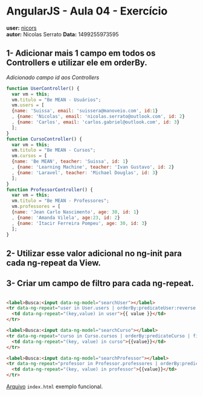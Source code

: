# AngularJS - Aula 04 - Exercício  
**user:** [nicors](https://github.com/nicors)  
**autor:** Nicolas Serrato
**Data:** 1499255973595

## 1-  Adicionar mais 1 campo em todos os Controllers e utilizar ele em orderBy.

*Adicionado campo id aos Controllers*

```js
function UserController() {
  var vm = this;
  vm.titulo = "Be MEAN - Usuários";
  vm.users = [
  {name: 'Suissa', email: 'suissera@manoveio.com', id:1}
  , {name: 'Nicolas', email: 'nicolas.serrato@outlook.com', id: 2}
  , {name: 'Carlos', email: 'carlos.gabriel@outlook.com', id: 3}
  ];
}
function CursoController() {
  var vm = this;
  vm.titulo = "Be MEAN - Cursos";
  vm.cursos = [
  {name: 'Be MEAN', teacher: 'Suissa', id: 1}
  , {name: 'Learning Machine', teacher: 'Ivan Gustavo', id: 2}
  , {name: 'Laravel', teacher: 'Michael Douglas', id: 3}
  ];
}
function ProfessorController() {
  var vm = this;
  vm.titulo = "Be MEAN - Professores";
  vm.professores = [
  {name: 'Jean Carlo Nascimento', age: 30, id: 1}
  , {name: 'Amanda Vilela', age:23, id: 2}
  , {name: 'Itacir Ferreira Pompeu', age: 30, id: 3}
  ];
}
```

## 2- Utilizar esse valor adicional no ng-init para cada ng-repeat da View.
<span data-ng-init="predicateUser= 'id'; reverse= true;"></span>
<span data-ng-init="predicateCurso='id';"></span>
<span data-ng-init="predicateProfessor='id';"></span>

## 3- Criar um campo de filtro para cada ng-repeat.

```html

<label>Busca:<input data-ng-model="searchUser"></label>
<tr data-ng-repeat="user in User.users | orderBy:predicateUser:reverse | filter:searchUser">
  <td data-ng-repeat="(key,value) in user">{{ value }}</td>
</tr>

<label>Busca:<input data-ng-model="searchCurso"></label>
<tr data-ng-repeat="curso in Curso.cursos | orderBy:predicateCurso | filter:searchCurso">
  <td data-ng-repeat="(key, value) in curso">{{value}}</td>
</tr>

<label>Busca:<input data-ng-model="searchProfessor"></label>
<tr data-ng-repeat="professor in Professor.professores | orderBy:predicateProfessor | filter:searchProfessor">
  <td data-ng-repeat="(key, value) in professor">{{value}}</td>
</tr>
```

[Arquivo](index.html) `index.html` exemplo funcional.
